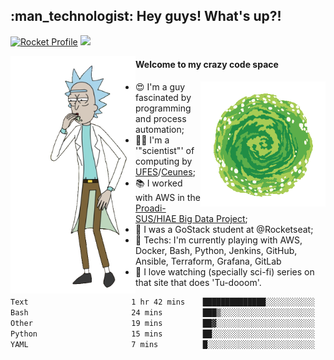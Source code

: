 
<h2> :man_technologist: Hey guys! What's up?!</h2>
                                                                         
[![Rocket Profile](https://img.shields.io/static/v1?label=Rocketseat&message=Profile&colorA=purple&color=black&logo=Rocket&logoColor=white)](https://app.rocketseat.com.br/me/elyabe)
<a href="https://www.linkedin.com/in/elyabe/"><img src="https://img.shields.io/badge/LinkedIn-informational?logo=linkedin"/></a>

<img align='left' src="https://raw.githubusercontent.com/Elyabe/Elyabe/master/images/rick-dancing.gif" width='200'>

                       
#### Welcome to my crazy code space 
<img align='right' src="https://raw.githubusercontent.com/Elyabe/elyabe/master/images/portal-3.gif" width='200'>

- :heart_eyes: I'm a guy fascinated by programming and process automation; 
- :office_worker: I'm a '"scientist"' of computing by [UFES](http://ufes.br)/[Ceunes](http://ceunes.ufes.br);
- :books: I worked with AWS in the [Proadi-SUS/HIAE Big Data Project](https://www.einstein.br/responsabilidade-social/atuacao-com-o-ministerio-da-saude/proadi-sus);
- :rocket: I was a GoStack student at @Rocketseat;
- :green_heart: Techs: I'm currently playing with AWS, Docker, Bash, Python, Jenkins, GitHub, Ansible, Terraform, Grafana, GitLab
- :movie_camera: I love watching (specially sci-fi) series on that site that does 'Tu-dooom'.

<!--START_SECTION:waka-->

```txt
Text                       1 hr 42 mins    ██████████████░░░░░░░░░░░   56.37 %
Bash                       24 mins         ███▒░░░░░░░░░░░░░░░░░░░░░   13.56 %
Other                      19 mins         ██▓░░░░░░░░░░░░░░░░░░░░░░   10.82 %
Python                     15 mins         ██░░░░░░░░░░░░░░░░░░░░░░░   08.37 %
YAML                       7 mins          █░░░░░░░░░░░░░░░░░░░░░░░░   04.35 %
```

<!--END_SECTION:waka-->
